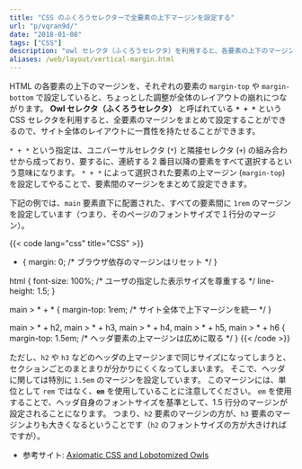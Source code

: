 ```yaml
---
title: "CSS のふくろうセレクターで全要素の上下マージンを設定する"
url: "p/vqran9d/"
date: "2018-01-08"
tags: ["CSS"]
description: "owl セレクタ（ふくろうセレクタ）を利用すると、各要素の上下のマージンをまとめて設定することができます。"
aliases: /web/layout/vertical-margin.html
---
```


HTML の各要素の上下のマージンを、それぞれの要素の `margin-top` や `margin-bottom` で設定していると、ちょっとした調整が全体のレイアウトの崩れにつながります。
__Owl セレクタ（ふくろうセレクタ）__ と呼ばれている __`* + *`__ という CSS セレクタを利用すると、全要素のマージンをまとめて設定することができるので、サイト全体のレイアウトに一貫性を持たせることができます。

`* + *` という指定は、ユニバーサルセレクタ (`*`) と隣接セレクタ (`+`) の組み合わせから成っており、要するに、連続する 2 番目以降の要素をすべて選択するという意味になります。
`* + *` によって選択された要素の上マージン (`margin-top`) を設定してやることで、要素間のマージンをまとめて設定できます。

下記の例では、`main` 要素直下に配置された、すべての要素間に `1rem` のマージンを設定しています（つまり、そのページのフォントサイズで１行分のマージン）。

{{< code lang="css" title="CSS" >}}
* {
  margin: 0;  /* ブラウザ依存のマージンはリセット */
}

html {
  font-size: 100%;  /* ユーザの指定した表示サイズを尊重する */
  line-height: 1.5;
}

main > * + * {
  margin-top: 1rem;  /* サイト全体で上下マージンを統一 */
}

main > * + h2,
main > * + h3,
main > * + h4,
main > * + h5,
main > * + h6 {
  margin-top: 1.5em;  /* ヘッダ要素の上マージンは広めに取る */
}
{{< /code >}}

ただし、`h2` や `h3` などのヘッダの上マージンまで同じサイズになってしまうと、セクションごとのまとまりが分かりにくくなってしまいます。
そこで、ヘッダに関しては特別に `1.5em` のマージンを設定しています。
このマージンには、単位として `rem` ではなく、__`em`__ を使用していることに注意してください。
`em` を使用することで、ヘッダ自身のフォントサイズを基準として、1.5 行分のマージンが設定されることになります。
つまり、`h2` 要素のマージンの方が、`h3` 要素のマージンよりも大きくなるということです（`h2` のフォントサイズの方が大きければですが）。

- 参考サイト: [Axiomatic CSS and Lobotomized Owls](https://alistapart.com/article/axiomatic-css-and-lobotomized-owls)

